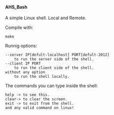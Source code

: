#### AHS_Bash
A simple Linux shell. Local and Remote.


Compile with:

	make

Runnig options:

	--server IP[defult-localhost] PORT[defult-2012]
		to run the server side of the shell.
	--client IP PORT
		to run the client side of the shell.
	without any option
		to run the shell locally.

The commands you can type inside the shell:

	help -> to see this.
	clear-> to clear the screen.
	exit -> to exit from the shell.
	and any valid command on linux!


